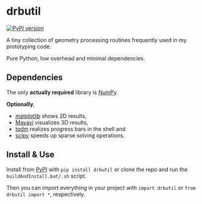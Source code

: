 # drbutil
[![PyPI version](https://badge.fury.io/py/drbutil.svg)](https://badge.fury.io/py/drbutil)

A tiny collection of geometry processing routines frequently used in my prototyping code.

Pure Python, low overhead and minimal dependencies.

## Dependencies

The only **actually required** library is [NumPy](https://github.com/numpy/numpy).

**Optionally**, 
* [matplotlib](https://github.com/matplotlib/matplotlib) shows 2D results,
* [Mayavi](https://github.com/enthought/mayavi) visualizes 3D results,
* [tqdm](https://github.com/tqdm/tqdm) realizes progress bars in the shell and
* [scipy](https://github.com/scipy/scipy) speeds up sparse solving operations.

## Install & Use
Install from [PyPI](https://pypi.org/project/drbutil/) with `pip install drbutil` or
clone the repo and run the `buildAndInstall.bat/.sh` script.

Then you can import everything in your project with `import drbutil` or `from drbutil import *`, respectively.
